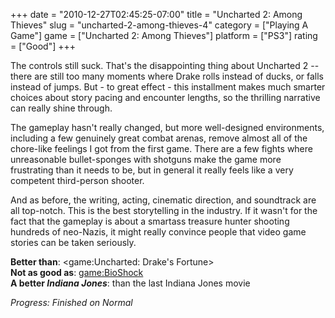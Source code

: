 +++
date = "2010-12-27T02:45:25-07:00"
title = "Uncharted 2: Among Thieves"
slug = "uncharted-2-among-thieves-4"
category = ["Playing A Game"]
game = ["Uncharted 2: Among Thieves"]
platform = ["PS3"]
rating = ["Good"]
+++

The controls still suck.  That's the disappointing thing about Uncharted 2 -- there are still too many moments where Drake rolls instead of ducks, or falls instead of jumps.  But - to great effect - this installment makes much smarter choices about story pacing and encounter lengths, so the thrilling narrative can really shine through.

The gameplay hasn't really changed, but more well-designed environments, including a few genuinely great combat arenas, remove almost all of the chore-like feelings I got from the first game.  There are a few fights where unreasonable bullet-sponges with shotguns make the game more frustrating than it needs to be, but in general it really feels like a very competent third-person shooter.

And as before, the writing, acting, cinematic direction, and soundtrack are all top-notch.  This is the best storytelling in the industry.  If it wasn't for the fact that the gameplay is about a smartass treasure hunter shooting hundreds of neo-Nazis, it might really convince people that video game stories can be taken seriously.

<b>Better than</b>: <game:Uncharted: Drake's Fortune>  
<b>Not as good as</b>: <game:BioShock>  
<b>A better <i>Indiana Jones</i></b>: than the last Indiana Jones movie

<i>Progress: Finished on Normal</i>